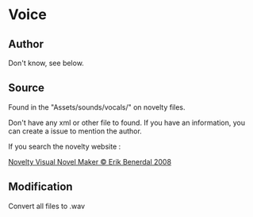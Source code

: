 # Voice

## Author

Don't know, see below.

## Source

Found in the "Assets/sounds/vocals/" on novelty files.

Don't have any xml or other file to found. If you have an information, you can create a issue to mention the author.

If you search the novelty website : 

[Novelty Visual Novel Maker © Erik Benerdal 2008](https://visualnovelty.com/)

## Modification

Convert all files to .wav